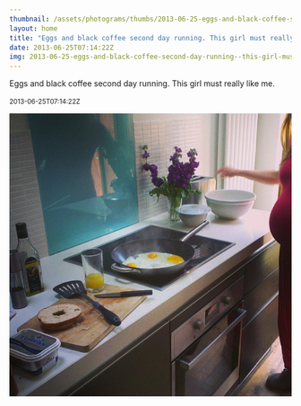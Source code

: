 ```yaml
---
thumbnail: /assets/photograms/thumbs/2013-06-25-eggs-and-black-coffee-second-day-running--this-girl-must-really-like-me-.jpg
layout: home
title: "Eggs and black coffee second day running. This girl must really like me."
date: 2013-06-25T07:14:22Z
img: 2013-06-25-eggs-and-black-coffee-second-day-running--this-girl-must-really-like-me-.jpg
---
```


Eggs and black coffee second day running. This girl must really like me.

<small>2013-06-25T07:14:22Z</small>

![Eggs and black coffee second day running. This girl must really like me.](2013-06-25-eggs-and-black-coffee-second-day-running--this-girl-must-really-like-me-.jpg)
